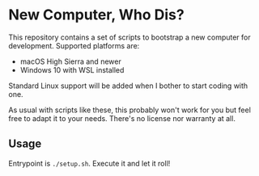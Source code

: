 # New Computer, Who Dis?

This repository contains a set of scripts to bootstrap a new computer for development. Supported platforms are:

- macOS High Sierra and newer
- Windows 10 with WSL installed

Standard Linux support will be added when I bother to start coding with one.

As usual with scripts like these, this probably won't work for you but feel free to adapt it to your needs. There's no license nor warranty at all.

## Usage

Entrypoint is `./setup.sh`. Execute it and let it roll!
